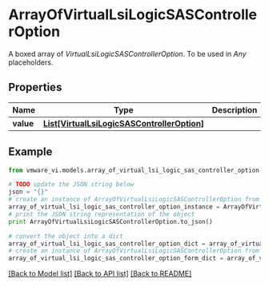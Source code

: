 # ArrayOfVirtualLsiLogicSASControllerOption

A boxed array of *VirtualLsiLogicSASControllerOption*. To be used in *Any* placeholders. 

## Properties
Name | Type | Description | Notes
------------ | ------------- | ------------- | -------------
**value** | [**List[VirtualLsiLogicSASControllerOption]**](VirtualLsiLogicSASControllerOption.md) |  | 

## Example

```python
from vmware_vi.models.array_of_virtual_lsi_logic_sas_controller_option import ArrayOfVirtualLsiLogicSASControllerOption

# TODO update the JSON string below
json = "{}"
# create an instance of ArrayOfVirtualLsiLogicSASControllerOption from a JSON string
array_of_virtual_lsi_logic_sas_controller_option_instance = ArrayOfVirtualLsiLogicSASControllerOption.from_json(json)
# print the JSON string representation of the object
print ArrayOfVirtualLsiLogicSASControllerOption.to_json()

# convert the object into a dict
array_of_virtual_lsi_logic_sas_controller_option_dict = array_of_virtual_lsi_logic_sas_controller_option_instance.to_dict()
# create an instance of ArrayOfVirtualLsiLogicSASControllerOption from a dict
array_of_virtual_lsi_logic_sas_controller_option_form_dict = array_of_virtual_lsi_logic_sas_controller_option.from_dict(array_of_virtual_lsi_logic_sas_controller_option_dict)
```
[[Back to Model list]](../README.md#documentation-for-models) [[Back to API list]](../README.md#documentation-for-api-endpoints) [[Back to README]](../README.md)


